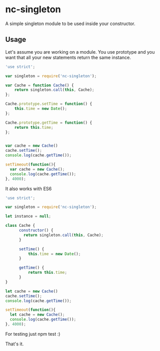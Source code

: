 # nc-singleton

A simple singleton module to be used inside your constructor.

## Usage

Let's assume you are working on a module. You use prototype and you want that all your new statements return the same instance.

```javascript
'use strict';

var singleton = require('nc-singleton');

var Cache = function Cache() {
    return singleton.call(this, Cache);
};

Cache.prototype.setTime = function() {
    this.time = new Date();
};

Cache.prototype.getTime = function() {
    return this.time;
};


var cache = new Cache()
cache.setTime();
console.log(cache.getTime());

setTimeout(function(){
  var cache = new Cache();
  console.log(cache.getTime());
}, 4000);

```

It also works with ES6

```javascript
'use strict';

var singleton = require('nc-singleton');

let instance = null;

class Cache {
      constructor() {
        return singleton.call(this, Cache);
      }

      setTime() {
          this.time = new Date();
      }

      getTime() {
          return this.time;
      }
}

let cache = new Cache()
cache.setTime();
console.log(cache.getTime());

setTimeout(function(){
  let cache = new Cache();
  console.log(cache.getTime());
}, 4000);

```

For testing just npm test :)

That's it.
